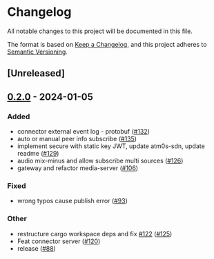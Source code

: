 # Changelog
All notable changes to this project will be documented in this file.

The format is based on [Keep a Changelog](https://keepachangelog.com/en/1.0.0/),
and this project adheres to [Semantic Versioning](https://semver.org/spec/v2.0.0.html).

## [Unreleased]

## [0.2.0](https://github.com/luongngocminh/decentralized-media-server/compare/atm0s-media-server-endpoint-v0.1.0...atm0s-media-server-endpoint-v0.2.0) - 2024-01-05

### Added
- connector external event log - protobuf ([#132](https://github.com/luongngocminh/decentralized-media-server/pull/132))
- auto or manual peer info subscribe ([#135](https://github.com/luongngocminh/decentralized-media-server/pull/135))
- implement secure with static key JWT, update atm0s-sdn, update readme ([#129](https://github.com/luongngocminh/decentralized-media-server/pull/129))
- audio mix-minus and allow subscribe multi sources ([#126](https://github.com/luongngocminh/decentralized-media-server/pull/126))
- gateway and refactor media-server ([#106](https://github.com/luongngocminh/decentralized-media-server/pull/106))

### Fixed
- wrong typos cause publish error ([#93](https://github.com/luongngocminh/decentralized-media-server/pull/93))

### Other
- restructure cargo workspace deps and fix [#122](https://github.com/luongngocminh/decentralized-media-server/pull/122) ([#125](https://github.com/luongngocminh/decentralized-media-server/pull/125))
- Feat connector server ([#120](https://github.com/luongngocminh/decentralized-media-server/pull/120))
- release ([#88](https://github.com/luongngocminh/decentralized-media-server/pull/88))
